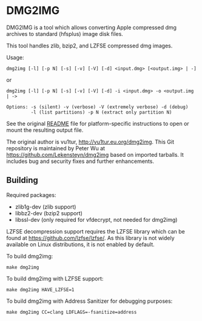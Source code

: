 # DMG2IMG

DMG2IMG is a tool which allows converting Apple compressed dmg
archives to standard (hfsplus) image disk files.

This tool handles zlib, bzip2, and LZFSE compressed dmg images.


Usage:

    dmg2img [-l] [-p N] [-s] [-v] [-V] [-d] <input.dmg> [<output.img> | -]

or

    dmg2img [-l] [-p N] [-s] [-v] [-V] [-d] -i <input.dmg> -o <output.img | ->

    Options: -s (silent) -v (verbose) -V (extremely verbose) -d (debug)
             -l (list partitions) -p N (extract only partition N)


See the original [README](README) file for platform-specific instructions to
open or mount the resulting output file.

The original author is vu1tur, <http://vu1tur.eu.org/dmg2img>. This Git
repository is maintained by Peter Wu at <https://github.com/Lekensteyn/dmg2img>
based on imported tarballs. It includes bug and security fixes and further
enhancements.

## Building

Required packages:

 - zlib1g-dev (zlib support)
 - libbz2-dev (bzip2 support)
 - libssl-dev (only required for vfdecrypt, not needed for dmg2img)

LZFSE decompression support requires the LZFSE library which can be found at
<https://github.com/lzfse/lzfse/>. As this library is not widely available on
Linux distributions, it is not enabled by default.

To build dmg2img:

    make dmg2img

To build dmg2img with LZFSE support:

    make dmg2img HAVE_LZFSE=1

To build dmg2img with Address Sanitizer for debugging purposes:

    make dmg2img CC=clang LDFLAGS=-fsanitize=address
